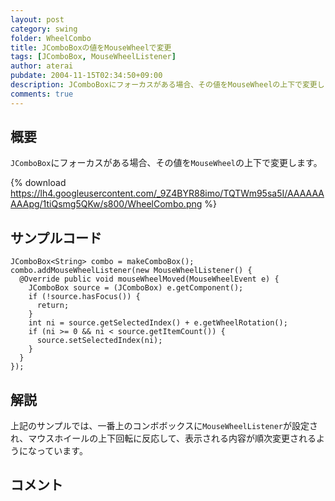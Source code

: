 ```yaml
---
layout: post
category: swing
folder: WheelCombo
title: JComboBoxの値をMouseWheelで変更
tags: [JComboBox, MouseWheelListener]
author: aterai
pubdate: 2004-11-15T02:34:50+09:00
description: JComboBoxにフォーカスがある場合、その値をMouseWheelの上下で変更します。
comments: true
---
```

## 概要
`JComboBox`にフォーカスがある場合、その値を`MouseWheel`の上下で変更します。

{% download https://lh4.googleusercontent.com/_9Z4BYR88imo/TQTWm95sa5I/AAAAAAAAApg/1tiQsmg5QKw/s800/WheelCombo.png %}

## サンプルコード
<pre class="prettyprint"><code>JComboBox&lt;String&gt; combo = makeComboBox();
combo.addMouseWheelListener(new MouseWheelListener() {
  @Override public void mouseWheelMoved(MouseWheelEvent e) {
    JComboBox source = (JComboBox) e.getComponent();
    if (!source.hasFocus()) {
      return;
    }
    int ni = source.getSelectedIndex() + e.getWheelRotation();
    if (ni &gt;= 0 &amp;&amp; ni &lt; source.getItemCount()) {
      source.setSelectedIndex(ni);
    }
  }
});
</code></pre>

## 解説
上記のサンプルでは、一番上のコンボボックスに`MouseWheelListener`が設定され、マウスホイールの上下回転に反応して、表示される内容が順次変更されるようになっています。

## コメント
